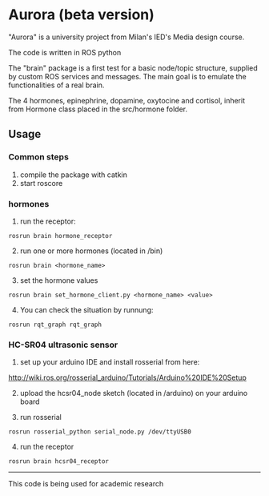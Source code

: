 # Aurora (beta version)

"Aurora" is a university project from Milan's IED's Media design course.

The code is written in ROS python

The "brain" package is a first test for a basic node/topic structure, supplied by custom ROS services and messages.
The main goal is to emulate the functionalities of a real brain.

The 4 hormones, epinephrine, dopamine, oxytocine and cortisol, inherit from Hormone class placed in the src/hormone folder.

## Usage

### Common steps

1. compile the package with catkin
2. start roscore

### hormones

1. run the receptor:

`rosrun brain hormone_receptor`

2. run one or more hormones (located in /bin)

`rosrun brain <hormone_name>`

3. set the hormone values

`rosrun brain set_hormone_client.py <hormone_name> <value>`

4. You can check the situation by runnung:

`rosrun rqt_graph rqt_graph`


### HC-SR04 ultrasonic sensor

1. set up your arduino IDE and install rosserial from here:

http://wiki.ros.org/rosserial_arduino/Tutorials/Arduino%20IDE%20Setup

2. upload the hcsr04_node sketch (located in /arduino) on your arduino board

3. run rosserial

`rosrun rosserial_python serial_node.py /dev/ttyUSB0`

4. run the receptor

`rosrun brain hcsr04_receptor`

---

This code is being used for academic research
